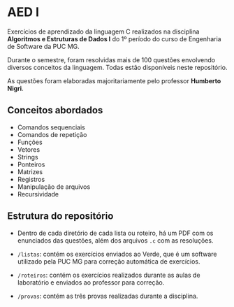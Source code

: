 # AED I
Exercícios de aprendizado da linguagem C realizados na disciplina **Algoritmos e Estruturas de Dados I** do 1º período do curso de Engenharia de Software da PUC MG.

Durante o semestre, foram resolvidas mais de 100 questões envolvendo diversos conceitos da linguagem. Todas estão disponíveis neste repositório.

As questões foram elaboradas majoritariamente pelo professor **Humberto Nigri**.

## Conceitos abordados
- Comandos sequenciais
- Comandos de repetição
- Funções
- Vetores
- Strings
- Ponteiros
- Matrizes
- Registros
- Manipulação de arquivos
- Recursividade

## Estrutura do repositório
- Dentro de cada diretório de cada lista ou roteiro, há um PDF com os enunciados das questões, além dos arquivos `.c` com as resoluções.

- `/listas`: contém os exercícios enviados ao Verde, que é um software utilizado pela PUC MG para correção automática de exercícios.

- `/roteiros`: contém os exercícios realizados durante as aulas de laboratório e enviados ao professor para correção.

- `/provas`: contém as três provas realizadas durante a disciplina.
